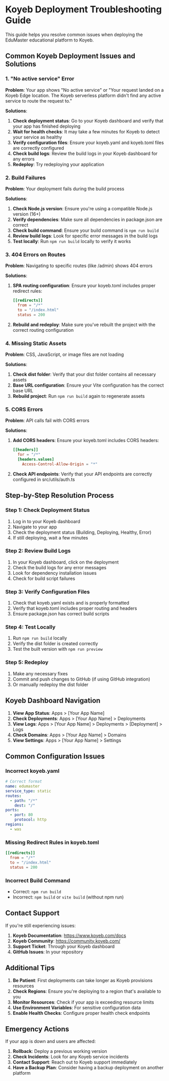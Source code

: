 # Koyeb Deployment Troubleshooting Guide

This guide helps you resolve common issues when deploying the EduMaster educational platform to Koyeb.

## Common Koyeb Deployment Issues and Solutions

### 1. "No active service" Error

**Problem**: Your app shows "No active service" or "Your request landed on a Koyeb Edge location. The Koyeb serverless platform didn't find any active service to route the request to."

**Solutions**:
1. **Check deployment status**: Go to your Koyeb dashboard and verify that your app has finished deploying
2. **Wait for health checks**: It may take a few minutes for Koyeb to detect your service as healthy
3. **Verify configuration files**: Ensure your koyeb.yaml and koyeb.toml files are correctly configured
4. **Check build logs**: Review the build logs in your Koyeb dashboard for any errors
5. **Redeploy**: Try redeploying your application

### 2. Build Failures

**Problem**: Your deployment fails during the build process

**Solutions**:
1. **Check Node.js version**: Ensure you're using a compatible Node.js version (16+)
2. **Verify dependencies**: Make sure all dependencies in package.json are correct
3. **Check build command**: Ensure your build command is `npm run build`
4. **Review build logs**: Look for specific error messages in the build logs
5. **Test locally**: Run `npm run build` locally to verify it works

### 3. 404 Errors on Routes

**Problem**: Navigating to specific routes (like /admin) shows 404 errors

**Solutions**:
1. **SPA routing configuration**: Ensure your koyeb.toml includes proper redirect rules:
   ```toml
   [[redirects]]
     from = "/*"
     to = "/index.html"
     status = 200
   ```
2. **Rebuild and redeploy**: Make sure you've rebuilt the project with the correct routing configuration

### 4. Missing Static Assets

**Problem**: CSS, JavaScript, or image files are not loading

**Solutions**:
1. **Check dist folder**: Verify that your dist folder contains all necessary assets
2. **Base URL configuration**: Ensure your Vite configuration has the correct base URL
3. **Rebuild project**: Run `npm run build` again to regenerate assets

### 5. CORS Errors

**Problem**: API calls fail with CORS errors

**Solutions**:
1. **Add CORS headers**: Ensure your koyeb.toml includes CORS headers:
   ```toml
   [[headers]]
     for = "/*"
     [headers.values]
       Access-Control-Allow-Origin = "*"
   ```
2. **Check API endpoints**: Verify that your API endpoints are correctly configured in src/utils/auth.ts

## Step-by-Step Resolution Process

### Step 1: Check Deployment Status
1. Log in to your Koyeb dashboard
2. Navigate to your app
3. Check the deployment status (Building, Deploying, Healthy, Error)
4. If still deploying, wait a few minutes

### Step 2: Review Build Logs
1. In your Koyeb dashboard, click on the deployment
2. Check the build logs for any error messages
3. Look for dependency installation issues
4. Check for build script failures

### Step 3: Verify Configuration Files
1. Check that koyeb.yaml exists and is properly formatted
2. Verify that koyeb.toml includes proper routing and headers
3. Ensure package.json has correct build scripts

### Step 4: Test Locally
1. Run `npm run build` locally
2. Verify the dist folder is created correctly
3. Test the built version with `npm run preview`

### Step 5: Redeploy
1. Make any necessary fixes
2. Commit and push changes to GitHub (if using GitHub integration)
3. Or manually redeploy the dist folder

## Koyeb Dashboard Navigation

1. **View App Status**: Apps > [Your App Name]
2. **Check Deployments**: Apps > [Your App Name] > Deployments
3. **View Logs**: Apps > [Your App Name] > Deployments > [Deployment] > Logs
4. **Check Domains**: Apps > [Your App Name] > Domains
5. **View Settings**: Apps > [Your App Name] > Settings

## Common Configuration Issues

### Incorrect koyeb.yaml
```yaml
# Correct format
name: edumaster
service_type: static
routes:
  - path: "/*"
    dest: "/"
ports:
  - port: 80
    protocol: http
regions:
  - was
```

### Missing Redirect Rules in koyeb.toml
```toml
[[redirects]]
  from = "/*"
  to = "/index.html"
  status = 200
```

### Incorrect Build Command
- Correct: `npm run build`
- Incorrect: `npm build` or `vite build` (without npm run)

## Contact Support

If you're still experiencing issues:

1. **Koyeb Documentation**: https://www.koyeb.com/docs
2. **Koyeb Community**: https://community.koyeb.com/
3. **Support Ticket**: Through your Koyeb dashboard
4. **GitHub Issues**: In your repository

## Additional Tips

1. **Be Patient**: First deployments can take longer as Koyeb provisions resources
2. **Check Regions**: Ensure you're deploying to a region that's available to you
3. **Monitor Resources**: Check if your app is exceeding resource limits
4. **Use Environment Variables**: For sensitive configuration data
5. **Enable Health Checks**: Configure proper health check endpoints

## Emergency Actions

If your app is down and users are affected:

1. **Rollback**: Deploy a previous working version
2. **Check Incidents**: Look for any Koyeb service incidents
3. **Contact Support**: Reach out to Koyeb support immediately
4. **Have a Backup Plan**: Consider having a backup deployment on another platform